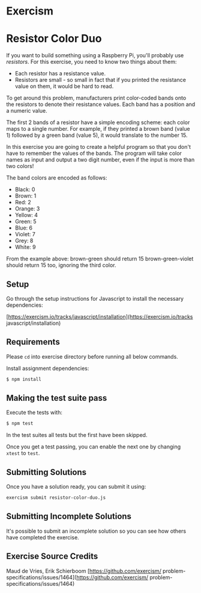 # Exercism

# Resistor Color Duo

If you want to build something using a Raspberry Pi, you'll probably use 
_resistors_.
For this exercise, you need to know two things about them:

* Each resistor has a resistance value.
* Resistors are small - so small in fact that if you printed the resistance 
value on them, it would be hard to read.

To get around this problem, manufacturers print color-coded bands onto the 
resistors to denote their resistance values.
Each band has a position and a numeric value.

The first 2 bands of a resistor have a simple encoding scheme: each color maps 
to a single number.
For example, if they printed a brown band (value 1) followed by a green band 
(value 5), it would translate to the number 15.

In this exercise you are going to create a helpful program so that you don't 
have to remember the values of the bands.
The program will take color names as input and output a two digit number, even 
if the input is more than two colors!

The band colors are encoded as follows:

- Black: 0
- Brown: 1
- Red: 2
- Orange: 3
- Yellow: 4
- Green: 5
- Blue: 6
- Violet: 7
- Grey: 8
- White: 9

From the example above:
brown-green should return 15
brown-green-violet should return 15 too, ignoring the third color.


## Setup

Go through the setup instructions for Javascript to install the necessary
dependencies:

[https://exercism.io/tracks/javascript/installation](https://exercism.io/tracks
javascript/installation)

## Requirements

Please `cd` into exercise directory before running all below commands.

Install assignment dependencies:

```bash
$ npm install
```

## Making the test suite pass

Execute the tests with:

```bash
$ npm test
```

In the test suites all tests but the first have been skipped.

Once you get a test passing, you can enable the next one by changing `xtest` to
`test`.


## Submitting Solutions

Once you have a solution ready, you can submit it using:

```bash
exercism submit resistor-color-duo.js
```

## Submitting Incomplete Solutions

It's possible to submit an incomplete solution so you can see how others have
completed the exercise.

## Exercise Source Credits

Maud de Vries, Erik Schierboom [https://github.com/exercism/
problem-specifications/issues/1464](https://github.com/exercism/
problem-specifications/issues/1464)

